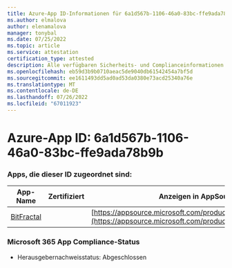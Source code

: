 ```yaml
---
title: Azure-App ID-Informationen für 6a1d567b-1106-46a0-83bc-ffe9ada78b9b
ms.author: elmalova
author: elenamalova
manager: tonybal
ms.date: 07/25/2022
ms.topic: article
ms.service: attestation
certification_type: attested
description: Alle verfügbaren Sicherheits- und Complianceinformationen für 6a1d567b-1106-46a0-83bc-ffe9ada78b9b.
ms.openlocfilehash: eb59d3b9b0710aeac5de9040db61542454a7bf5d
ms.sourcegitcommit: ee1611493dd5ad0ad53da0380e73acd25340a76e
ms.translationtype: MT
ms.contentlocale: de-DE
ms.lasthandoff: 07/26/2022
ms.locfileid: "67011923"
---
```

# <a name="azure-app-id-6a1d567b-1106-46a0-83bc-ffe9ada78b9b"></a>Azure-App ID: 6a1d567b-1106-46a0-83bc-ffe9ada78b9b


### <a name="apps-associated-with-this-id"></a>Apps, die dieser ID zugeordnet sind:
| **App-Name** | **Zertifiziert** | **Anzeigen in AppSource** |
|--------------|---------------|-----------------------|
| [BitFractal](../forward/WA200004172.md) |  | [https://appsource.microsoft.com/product/office/WA200004172](https://appsource.microsoft.com/product/office/WA200004172) |

### <a name="microsoft-365-app-compliance-status"></a>Microsoft 365 App Compliance-Status
- Herausgebernachweisstatus: Abgeschlossen
